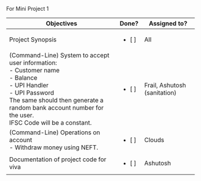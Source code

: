 For Mini Project 1

| Objectives                                                                                                                                                                                                                                                | Done? | Assigned to?                 |
|-----------------------------------------------------------------------------------------------------------------------------------------------------------------------------------------------------------------------------------------------------------|-------|------------------------------|
| Project Synopsis                                                                                                                                                                                                                                          | <ul><li>[ ] </li>      | All                          |
| (Command-Line) System to accept user information:<br>      - Customer name<br>      - Balance<br>      - UPI Handler<br>      - UPI Password<br>The same should then generate a random bank account number for the user.<br>IFSC Code will be a constant. | <ul><li>[ ] </li>       | Frail, Ashutosh (sanitation) |
| (Command-Line) Operations on account<br>      - Withdraw money using NEFT.                                                                                                                                                                                | <ul><li>[ ] </li>       | Clouds                       |
| Documentation of project code for viva                                                                                                                                                                                                                    | <ul><li>[ ] </li>       | Ashutosh                     |
